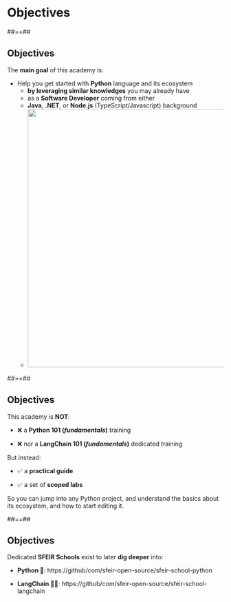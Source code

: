 <!-- .slide: class="transition-bg-green-5 left" -->

# Objectives

##==##

## Objectives

The **main goal**  of this academy is:

* Help you get started with **Python** language and its ecosystem
    * **by leveraging similar knowledges** you may already have
    * as a **Software Developer** coming from either
    * **Java**, **.NET**, or **Node.js** (TypeScript/Javascript) background
    * <img class="w-600" width="600px" src="./assets/images/school/python-academy.png">
    <!-- .element: class="list-fragment" -->

##==##

## Objectives

This academy is **NOT**:

* ❌ a **Python 101 (_fundamentals_)** training

* ❌ nor a **LangChain 101 (_fundamentals_)** dedicated training


But instead:

* ✅ a **practical guide** 

* ✅ a set of **scoped labs** 

So you can jump into any Python project, and understand the basics about its ecosystem, and how to start editing it.

##==##

## Objectives

Dedicated **SFEIR Schools** exist to later **dig deeper** into:

* **Python 🐍**: https://github/com/sfeir-open-source/sfeir-school-python

* **LangChain 🦜🔗**: https://github/com/sfeir-open-source/sfeir-school-langchain
